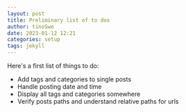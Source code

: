 ```yaml
---
layout: post
title: Preliminary list of to dos
author: tinoSwe
date: 2023-01-12 12:21
categories: setup
tags: jekyll
---
```


Here's a first list of things to do:
- Add tags and categories to single posts
- Handle posting date and time
- Display all tags and categories somewhere
- Verify posts paths and understand relative paths for urls
